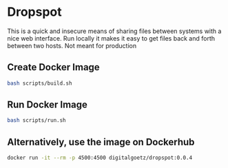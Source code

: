 # Dropspot

This is a quick and insecure means of sharing files between systems with a nice web interface.  Run locally it makes it easy to get files back and forth between two hosts.  Not meant for production

## Create Docker Image

```bash
bash scripts/build.sh
```

## Run Docker Image

```bash
bash scripts/run.sh
```

## Alternatively, use the image on Dockerhub

```bash
docker run -it --rm -p 4500:4500 digitalgoetz/dropspot:0.0.4
```


